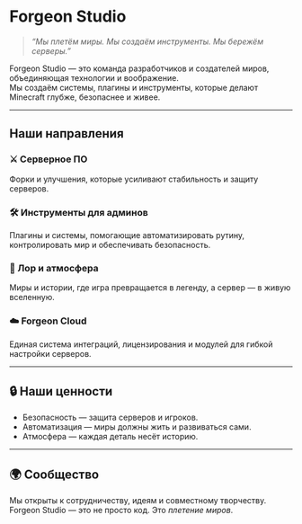 # Forgeon Studio

> *“Мы плетём миры. Мы создаём инструменты. Мы бережём серверы.”*  

Forgeon Studio — это команда разработчиков и создателей миров, объединяющая технологии и воображение.  
Мы создаём системы, плагины и инструменты, которые делают Minecraft глубже, безопаснее и живее.  

---

## Наши направления

### ⚔️ Серверное ПО  
Форки и улучшения, которые усиливают стабильность и защиту серверов.  

### 🛠️ Инструменты для админов  
Плагины и системы, помогающие автоматизировать рутину, контролировать мир и обеспечивать безопасность.  

### 📖 Лор и атмосфера  
Миры и истории, где игра превращается в легенду, а сервер — в живую вселенную.  

### ☁️ Forgeon Cloud  
Единая система интеграций, лицензирования и модулей для гибкой настройки серверов.  

---

## 🔒 Наши ценности
- Безопасность — защита серверов и игроков.  
- Автоматизация — миры должны жить и развиваться сами.  
- Атмосфера — каждая деталь несёт историю.  

---

## 🌍 Сообщество
Мы открыты к сотрудничеству, идеям и совместному творчеству.  
Forgeon Studio — это не просто код. Это *плетение миров*.
